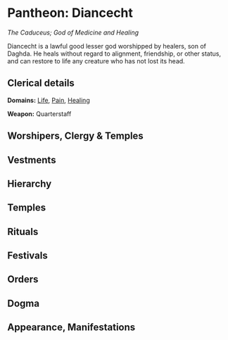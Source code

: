 # Pantheon: Diancecht
*The Caduceus; God of Medicine and Healing*

Diancecht is a lawful good lesser god worshipped by healers, son of Daghda.  He heals without regard to alignment, friendship, or other status, and can restore to life any creature who has not lost its head.

## Clerical details
**Domains:** [Life](../../Classes/Cleric/Life.md), [Pain](../../Classes/Cleric/Pain.md), [Healing](../../Classes/Cleric/Healing.md)

**Weapon:** Quarterstaff

## Worshipers, Clergy & Temples

## Vestments

## Hierarchy

## Temples

## Rituals

## Festivals

## Orders

## Dogma

## Appearance, Manifestations
